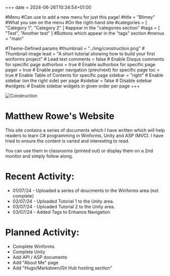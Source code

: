 +++
date = 2024-06-26T10:34:54+01:00


#Menu 
#Can use to add a new menu for just this page!
#title = "Blimey"  #What you see on the menu
#On the right-hand site
#categories = [ "Category 1", "Category 2" ] #appear in the "categories section"
#tags = [ "Test", "Another test" ]  #Buttons which appear in the "tags" section
#menus = "main"

#Theme-Defined params
#thumbnail = "../img/construction.png" # Thumbnail image
lead = "A short tutorial showing how to build your first winforms project" # Lead text
comments = false # Enable Disqus comments for specific page
authorbox = true # Enable authorbox for specific page
pager = true # Enable pager navigation (prev/next) for specific page
toc = true # Enable Table of Contents for specific page
sidebar = "right" # Enable sidebar (on the right side) per page
#sidebar = false # Disable sidebar 
#widgets: # Enable sidebar widgets in given order per page
+++

![Construction](/img/construction.png)
# Matthew Rowe's Website

This site contains a series of documents which I have written which will help readers to learn C# programming in Winforms, Unity and ASP (MVC). I have tried to ensure the content is varied and interesting to read.  

You can use them in classrooms (printed out) or display them on a 2nd monitor and simply follow along.

 

# Recent Activity:

* 01/07/24 - Uploaded a series of doucments to the Winforms area (not complete)
* 02/07/24 - Uploaded Tutorial 1 to the Unity area.  
* 03/07/24 - Uploaded Tutorial 2 to the Unity area. 
* 03/07/24 - Added Tags to Enhance Navigation 

# Planned Activity:

* Complete Winforms
* Complete Unity
* Add API / ASP documents
* Add "About Me" page
* Add "Hugo/Markdown/Git Hub hosting section"
